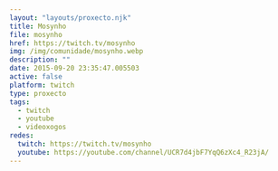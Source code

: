 ```yaml
---
layout: "layouts/proxecto.njk"
title: Mosynho
file: mosynho
href: https://twitch.tv/mosynho
img: /img/comunidade/mosynho.webp
description: ""
date: 2015-09-20 23:35:47.005503
active: false
platform: twitch
type: proxecto
tags:
  - twitch
  - youtube
  - videoxogos
redes:
  twitch: https://twitch.tv/mosynho
  youtube: https://youtube.com/channel/UCR7d4jbF7YqQ6zXc4_R23jA/
---
```

